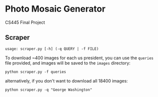 # Photo Mosaic Generator
CS445 Final Project

## Scraper

``` shell
usage: scraper.py [-h] (-q QUERY | -f FILE)
```

To download ~400 images for each us president, you can use the `queries` file provided, and images will be saved to the `images` directory:
``` shell
python scraper.py -f queries
```

alternatively, if you don't want to download all 18400 images:
``` shell
python scraper.py -q "George Washington"
```
